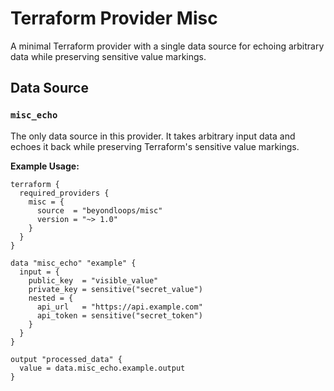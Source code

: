 # Terraform Provider Misc

A minimal Terraform provider with a single data source for echoing arbitrary data while preserving sensitive value markings.

## Data Source

### `misc_echo`

The only data source in this provider. It takes arbitrary input data and echoes it back while preserving Terraform's sensitive value markings.

**Example Usage:**

```hcl
terraform {
  required_providers {
    misc = {
      source  = "beyondloops/misc"
      version = "~> 1.0"
    }
  }
}

data "misc_echo" "example" {
  input = {
    public_key  = "visible_value"
    private_key = sensitive("secret_value")
    nested = {
      api_url   = "https://api.example.com"
      api_token = sensitive("secret_token")
    }
  }
}

output "processed_data" {
  value = data.misc_echo.example.output
}